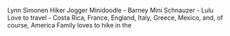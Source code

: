 Lynn Simonen
Hiker
Jogger
Minidoodle - Barney
Mini Schnauzer - Lulu
Love to travel - Costa Rica, France, England, Italy, Greece, Mexico, and, of course, America
Family loves to hike in the 
